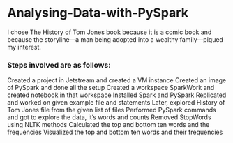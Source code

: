 # Analysing-Data-with-PySpark
I chose The History of Tom Jones book because it is a comic book and because the storyline—a  man being adopted into a wealthy family—piqued my interest.

### Steps involved are as follows: 

Created a project in Jetstream and created a VM instance 
Created an image of PySpark and done all the setup 
Created a workspace SparkWork and created notebook in that workspace 
Installed Spark and PySpark 
Replicated and worked on given example file and statements 
Later, explored History of Tom Jones file from the given list of files 
Performed PySpark commands and got to explore the data, it’s words and counts 
Removed StopWords using NLTK methods 
Calculated the top and bottom ten words and the frequencies 
Visualized the top and bottom ten words and their frequencies 
